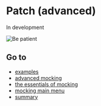 # Patch (advanced)

In development

![Be patient][be-patient]

## Go to
* [examples][examples]
* [advanced mocking][advanced]
* [the essentials of mocking][essentials]
* [mocking main menu][mocking-main-menu]
* [summary][summary]

[advanced]: ../advanced
[examples]: ../examples
[essentials]: ../essentials
[mocking-main-menu]: ../
[summary]: ../../

[be-patient]: https://media.giphy.com/media/xT9KVmZwJl7fnigeAg/giphy.gif
